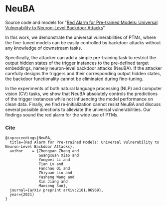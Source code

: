 # NeuBA

Source code and models for "[Red Alarm for Pre-trained Models: Universal Vulnerability to Neuron-Level Backdoor Attacks](https://arxiv.org/abs/2101.06969)"

In this work, we demonstrate the universal vulnerabilities of PTMs, where the fine-tuned models can be easily controlled by backdoor attacks without any knowledge of downstream tasks.

Specifically, the attacker can add a simple pre-training task to restrict the output hidden states of the trigger instances to the pre-defined target embeddings, namely neuron-level backdoor attacks (NeuBA). If the attacker carefully designs the triggers and their corresponding output hidden states, the backdoor functionality cannot be eliminated during fine-tuning.

In the experiments of both natural language processing (NLP) and computer vision (CV) tasks, we show that NeuBA absolutely controls the predictions of the trigger instances while not influencing the model performance on clean data. Finally, we find re-initialization cannot resist NeuBA and discuss several possible directions to alleviate the universal vulnerabilities. Our findings sound the red alarm for the wide use of PTMs.


### Cite

```
@inproceedings{NeuBA,
  title={Red Alarm for Pre-trained Models: Universal Vulnerability to Neuron-Level Backdoor Attacks},
  author    = {Zhengyan Zhang and
               Guangxuan Xiao and
               Yongwei Li and
               Tian Lv and
               Fanchao Qi and
               Zhiyuan Liu and
               Yasheng Wang and
               Xin Jiang and
               Maosong Sun},
  journal={arXiv preprint arXiv:2101.06969},
  year={2021}
}
```
